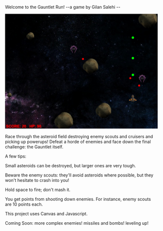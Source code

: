 Welcome to the Gauntlet Run!
--a game by Gilan Salehi --

![alt tag](Asteroids/assets/GauntletRun.PNG)

Race through the asteroid field destroying enemy scouts and cruisers and picking up powerups!  Defeat a horde of enemies and face down the final challenge: the Gauntlet itself.

A few tips:

Small asteroids can be destroyed, but larger ones are very tough.  

Beware the enemy scouts: they'll avoid asteroids where possible, but they won't hesitate to crash into you!

Hold space to fire; don't mash it.

You get points from shooting down enemies.  For instance, enemy scouts are 10 points each.

This project uses Canvas and Javascript.

Coming Soon:
more complex enemies!
missiles and bombs!
leveling up!

